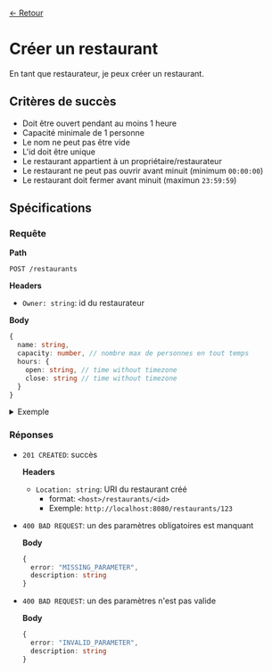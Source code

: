 [← Retour](../README.md)

# Créer un restaurant

En tant que restaurateur, je peux créer un restaurant.

## Critères de succès

- Doit être ouvert pendant au moins 1 heure
- Capacité minimale de 1 personne
- Le nom ne peut pas être vide
- L'id doit être unique
- Le restaurant appartient à un propriétaire/restaurateur
- Le restaurant ne peut pas ouvrir avant minuit (minimum `00:00:00`)
- Le restaurant doit fermer avant minuit (maximun `23:59:59`)

## Spécifications

### Requête

**Path**

`POST /restaurants`

**Headers**

- `Owner: string`: id du restaurateur

**Body**

```ts
{
  name: string,
  capacity: number, // nombre max de personnes en tout temps
  hours: {
    open: string, // time without timezone
    close: string // time without timezone
  }
}
```

<details>
<summary>Exemple</summary>

```json
{
  "name": "La Botega",
  "capacity": 12,
  "hours": {
    "open": "11:00:00",
    "close": "19:30:00"
  }
}
```
</details>

### Réponses

- `201 CREATED`: succès

  **Headers**

  - `Location: string`: URI du restaurant créé
    - format: `<host>/restaurants/<id>`
    - Exemple: `http://localhost:8080/restaurants/123`

- `400 BAD REQUEST`: un des paramètres obligatoires est manquant

  **Body**

  ```ts
  {
    error: "MISSING_PARAMETER",
    description: string
  }
  ```

- `400 BAD REQUEST`: un des paramètres n'est pas valide

  **Body**

  ```ts
  {
    error: "INVALID_PARAMETER",
    description: string
  }
  ```
